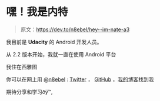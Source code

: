 # 嘿！我是内特

> 原文：<https://dev.to/n8ebel/hey--im-nate-a3>

我目前是 **Udacity** 的 Android 开发人员。

从 2.2 版本开始，我就一直在使用 Android 平台

我住在西雅图

你可以在网上用 [@n8ebel](https://dev.to/n8ebel) : [Twitter](https://twitter.com/n8ebel?lang=en) ， [GitHub](https://github.com/n8ebel) ，[我的博客](https://n8ebel.com/)找到我

期待分享和学习ðÿ™‚
